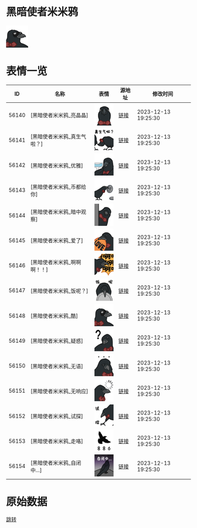 # 黑暗使者米米鸦

<img src="./cover.png" height="60" alt="cover" />

# 表情一览

|ID|名称|表情|源地址|修改时间|
|----|----|----|----|----|
|56140|[黑暗使者米米鸦_亮晶晶]|<img src="./pic/056140_%5B黑暗使者米米鸦_亮晶晶%5D.png" height="60" alt="亮晶晶"/>|[链接](https://i0.hdslb.com/bfs/garb/1c13620765e2bb169e4c00a7b869d27febc9fec6.png)|2023-12-13 19:25:30|
|56141|[黑暗使者米米鸦_真生气啦？]|<img src="./pic/056141_%5B黑暗使者米米鸦_真生气啦？%5D.png" height="60" alt="真生气啦？"/>|[链接](https://i0.hdslb.com/bfs/garb/f72c7452c0fce6f6964f617f6d4f770b1557e701.png)|2023-12-13 19:25:30|
|56142|[黑暗使者米米鸦_优雅]|<img src="./pic/056142_%5B黑暗使者米米鸦_优雅%5D.png" height="60" alt="优雅"/>|[链接](https://i0.hdslb.com/bfs/garb/e1b6a6c7e441e26ae05f4dc35f0b2990abda56b8.png)|2023-12-13 19:25:30|
|56143|[黑暗使者米米鸦_币都给你]|<img src="./pic/056143_%5B黑暗使者米米鸦_币都给你%5D.png" height="60" alt="币都给你"/>|[链接](https://i0.hdslb.com/bfs/garb/f152ee5c6797c827c06cf41b1b3126780f0e7cb3.png)|2023-12-13 19:25:30|
|56144|[黑暗使者米米鸦_暗中观察]|<img src="./pic/056144_%5B黑暗使者米米鸦_暗中观察%5D.png" height="60" alt="暗中观察"/>|[链接](https://i0.hdslb.com/bfs/garb/5f5eddd717cfbf43adb48d50ab2e8d0f8499d4ab.png)|2023-12-13 19:25:30|
|56145|[黑暗使者米米鸦_爱了]|<img src="./pic/056145_%5B黑暗使者米米鸦_爱了%5D.png" height="60" alt="爱了"/>|[链接](https://i0.hdslb.com/bfs/garb/fb09e4d42cbb071820726f988db23235ea210288.png)|2023-12-13 19:25:30|
|56146|[黑暗使者米米鸦_啊啊啊！！]|<img src="./pic/056146_%5B黑暗使者米米鸦_啊啊啊！！%5D.png" height="60" alt="啊啊啊！！"/>|[链接](https://i0.hdslb.com/bfs/garb/887f00e5813edc3069b9172a40470dd6a216f17a.png)|2023-12-13 19:25:30|
|56147|[黑暗使者米米鸦_饭呢？]|<img src="./pic/056147_%5B黑暗使者米米鸦_饭呢？%5D.png" height="60" alt="饭呢？"/>|[链接](https://i0.hdslb.com/bfs/garb/3389c6ef781840516e345f745e3c4cdb42b37e56.png)|2023-12-13 19:25:30|
|56148|[黑暗使者米米鸦_酷]|<img src="./pic/056148_%5B黑暗使者米米鸦_酷%5D.png" height="60" alt="酷"/>|[链接](https://i0.hdslb.com/bfs/garb/30b921298c9ccdf8ddda6ebeaaeb3a7f3ca8079c.png)|2023-12-13 19:25:30|
|56149|[黑暗使者米米鸦_疑惑]|<img src="./pic/056149_%5B黑暗使者米米鸦_疑惑%5D.png" height="60" alt="疑惑"/>|[链接](https://i0.hdslb.com/bfs/garb/cb255881ee712393f96cede0a13014d9b90a7511.png)|2023-12-13 19:25:30|
|56150|[黑暗使者米米鸦_无语]|<img src="./pic/056150_%5B黑暗使者米米鸦_无语%5D.png" height="60" alt="无语"/>|[链接](https://i0.hdslb.com/bfs/garb/aebe81345ef46dbaddb58aef94bbf2a2990c6ea5.png)|2023-12-13 19:25:30|
|56151|[黑暗使者米米鸦_无响应]|<img src="./pic/056151_%5B黑暗使者米米鸦_无响应%5D.png" height="60" alt="无响应"/>|[链接](https://i0.hdslb.com/bfs/garb/b6eec3076b5438686b8fcffe6747251e309038ff.png)|2023-12-13 19:25:30|
|56152|[黑暗使者米米鸦_试探]|<img src="./pic/056152_%5B黑暗使者米米鸦_试探%5D.png" height="60" alt="试探"/>|[链接](https://i0.hdslb.com/bfs/garb/7caff9a1dd4d7658eeac95a2c2d3dc3fbaf278e6.png)|2023-12-13 19:25:30|
|56153|[黑暗使者米米鸦_走咯]|<img src="./pic/056153_%5B黑暗使者米米鸦_走咯%5D.png" height="60" alt="走咯"/>|[链接](https://i0.hdslb.com/bfs/garb/5012dacdd1fb96586dc8930ebb10e88bad68a84b.png)|2023-12-13 19:25:30|
|56154|[黑暗使者米米鸦_自闭中...]|<img src="./pic/056154_%5B黑暗使者米米鸦_自闭中...%5D.png" height="60" alt="自闭中..."/>|[链接](https://i0.hdslb.com/bfs/garb/def95f039ce6e57f72712b8198a4307e30cc76a5.png)|2023-12-13 19:25:30|

# 原始数据

[跳转](./raw.json)

